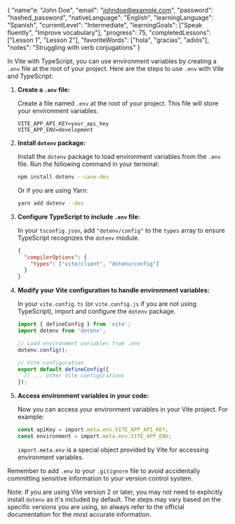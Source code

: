{
  "name"e: "John Doe",
  "email": "johndoe@example.com",
  "password": "hashed_password",
  "nativeLanguage": "English",
  "learningLanguage": "Spanish",
  "currentLevel": "Intermediate",
  "learningGoals": ["Speak fluently", "Improve vocabulary"],
  "progress": 75,
  "completedLessons": ["Lesson 1", "Lesson 2"],
  "favoriteWords": ["hola", "gracias", "adiós"],
  "notes": "Struggling with verb conjugations"
}

In Vite with TypeScript, you can use environment variables by creating a `.env` file at the root of your project. Here are the steps to use `.env` with Vite and TypeScript:

1. **Create a `.env` file:**

   Create a file named `.env` at the root of your project. This file will store your environment variables.

   ```env
   VITE_APP_API_KEY=your_api_key
   VITE_APP_ENV=development
   ```

2. **Install `dotenv` package:**

   Install the `dotenv` package to load environment variables from the `.env` file. Run the following command in your terminal:

   ```bash
   npm install dotenv --save-dev
   ```

   Or if you are using Yarn:

   ```bash
   yarn add dotenv --dev
   ```

3. **Configure TypeScript to include `.env` file:**

   In your `tsconfig.json`, add `"dotenv/config"` to the `types` array to ensure TypeScript recognizes the `dotenv` module.

   ```json
   {
     "compilerOptions": {
       "types": ["vite/client", "dotenv/config"]
     }
   }
   ```

4. **Modify your Vite configuration to handle environment variables:**

   In your `vite.config.ts` (or `vite.config.js` if you are not using TypeScript), import and configure the `dotenv` package.

   ```typescript
   import { defineConfig } from 'vite';
   import dotenv from 'dotenv';

   // Load environment variables from .env
   dotenv.config();

   // Vite configuration
   export default defineConfig({
     // ... other Vite configurations
   });
   ```

5. **Access environment variables in your code:**

   Now you can access your environment variables in your Vite project. For example:

   ```typescript
   const apiKey = import.meta.env.VITE_APP_API_KEY;
   const environment = import.meta.env.VITE_APP_ENV;
   ```

   `import.meta.env` is a special object provided by Vite for accessing environment variables.

Remember to add `.env` to your `.gitignore` file to avoid accidentally committing sensitive information to your version control system.

Note: If you are using Vite version 2 or later, you may not need to explicitly install `dotenv` as it's included by default. The steps may vary based on the specific versions you are using, so always refer to the official documentation for the most accurate information.